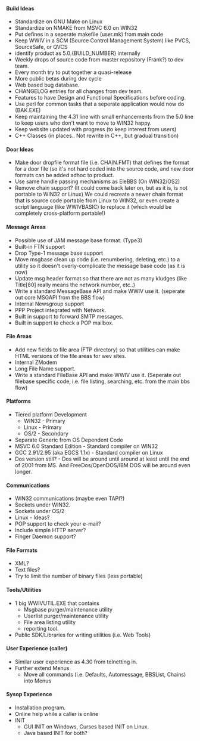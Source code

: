 #### Build Ideas
  * Standardize on GNU Make on Linux
  * Standardize on NMAKE from MSVC 6.0 on WIN32
  * Put defines in a seperate makefile (user.mk) from main code
  * Keep WWIV in a SCM (Source Control Management System) like 
    PVCS, SourceSafe, or QVCS
  * identify product as 5.0.{BUILD_NUMBER} internally
  * Weekly drops of source code from master repository (Frank?) to dev team.
  * Every month try to put together a quasi-release
  * More public betas during dev cycle
  * Web based bug database.
  * CHANGELOG entries for all changes from dev team.
  * Features to have Design and Functional Specifications before coding.
  * Use perl for common tasks that a seperate application would now do (BAK.EXE)
  * Keep maintaining the 4.31 line with small enhancements from the 5.0 line
    to keep users who don't want to move to WIN32 happy.
  * Keep website updated with progress (to keep interest from users)
  * C++ Classes (in places.. Not rewrite in C++, but gradual transition)


#### Door Ideas
  * Make door dropfile format file (i.e. CHAIN.FMT) that defines the format
    for a door file (so it's not hard coded into the source code, and new
    door formats can be added adhoc to product.
  * Use same handle passing mechanisms as EleBBS (On WIN32/OS2)
  * Remove chain support?  (It could come back later on, but as it is, is not
    portable to WIN32 or Linux)  We could recreate a newer chain format that
    is source code portable from Linux to WIN32, or even create a script
    language (like WWIVBASIC) to replace it (which would be completely 
    cross-platform portable!)

#### Message Areas
  * Possible use of JAM message base format. (Type3)
  * Built-in FTN support
  * Drop Type-1 message base support
  * Move msgbase clean up code (i.e. renumbering, deleting, etc.) to a utility
    so it doesn't overly-complicate the message base code (as it is now)
  * Update msg header format so that there are not as many kludges (like 
    Title[80] really means the network number, etc..)
  * Write a standard MessageBase API and make WWIV use it. (seperate out
    core MSGAPI from the BBS flow)
  * Internal Newsgroup support
  * PPP Project integrated with Network.
  * Built in support to forward SMTP messages.
  * Built in support to check a POP mailbox.

#### File Areas
  * Add new fields to file area (FTP directory) so that utilities can make
    HTML versions of the file areas for wev sites.
  * Internal ZModem
  * Long File Name support.
  * Write a standard FileBase API and make WWIV use it. (Seperate out filebase
    specific code, i.e. file listing, searching, etc. from the main bbs flow)

#### Platforms
  * Tiered platform Development
    * WIN32 - Primary
    * Linux - Primary
    * OS/2  - Secondary
  * Separate Generic from OS Dependent Code
  * MSVC 6.0 Standard Edition - Standard compiler on WIN32
  * GCC 2.91/2.95 (aka EGCS 1.1x) - Standard compiler on Linux
  * Dos version still? - Dos will be around until around at least until
    the end of 2001 from MS.  And FreeDos/OpenDOS/IBM DOS will be around 
    even longer.

#### Communications
  * WIN32 communications (maybe even TAPI?)
  * Sockets under WIN32.
  * Sockets under OS/2
  * Linux - Ideas?
  * POP support to check your e-mail?
  * Include simple HTTP server?
  * Finger Daemon support?

#### File Formats
  * XML?
  * Text files?
  * Try to limit the number of binary files (less portable)

#### Tools/Utilities
  * 1 big WWIVUTIL.EXE that contains
    * Msgbase purger/maintenance utility
    * Userlist purger/maintenance utility
    * File area listing utility
    * reporting tool.
  * Public SDK/Libraries for writing utilities (i.e. Web Tools)
  
#### User Experience (caller)
  * Similar user experience as 4.30 from telnetting in.
  * Further extend Menus
    * Move all commands (i.e. Defaults, Automessage, BBSList, Chains) into Menus

#### Sysop Experience
  * Installation program.
  * Online help while a caller is online
  * INIT
    * GUI INIT on Windows, Curses based INIT on Linux. 
    * Java based INIT for both?

